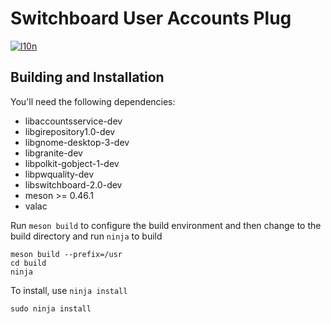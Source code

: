 # Switchboard User Accounts Plug
[![l10n](https://l10n.elementary.io/widgets/switchboard/switchboard-plug-useraccounts/svg-badge.svg)](https://l10n.elementary.io/projects/switchboard/switchboard-plug-useraccounts)

## Building and Installation

You'll need the following dependencies:

* libaccountsservice-dev
* libgirepository1.0-dev 
* libgnome-desktop-3-dev
* libgranite-dev
* libpolkit-gobject-1-dev
* libpwquality-dev
* libswitchboard-2.0-dev
* meson >= 0.46.1
* valac

Run `meson build` to configure the build environment and then change to the build directory and run `ninja` to build

    meson build --prefix=/usr 
    cd build
    ninja

To install, use `ninja install`

    sudo ninja install
